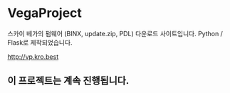 # VegaProject

스카이 베가의 펌웨어 (BINX, update.zip, PDL) 다운로드 사이트입니다.
Python / Flask로 제작되었습니다.

http://vp.kro.best

## 이 프로젝트는 계속 진행됩니다.
